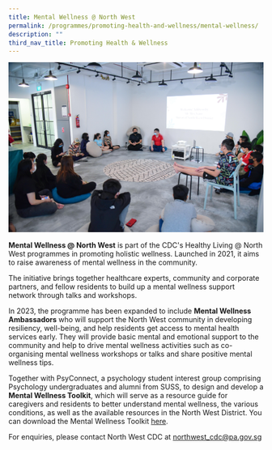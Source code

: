 ```yaml
---
title: Mental Wellness @ North West
permalink: /programmes/promoting-health-and-wellness/mental-wellness/
description: ""
third_nav_title: Promoting Health & Wellness
---
```

<meta name="description" content="Mental Wellness @ North West">

![](/images/Programmes/Promoting%20Health%20and%20Wellness/IMG026.jpg)

**Mental Wellness @ North West** is part of the CDC's Healthy Living @ North West programmes in promoting holistic wellness. Launched in 2021, it aims to raise awareness of mental wellness in the community.  
  
The initiative brings together healthcare experts, community and corporate partners, and fellow residents to build up a mental wellness support network through talks and workshops.

In 2023, the programme has been expanded to include **Mental Wellness Ambassadors** who will support the North West community in developing resiliency, well-being, and help residents get access to mental health services early. They will provide basic mental and emotional support to the community and help to drive mental wellness activities such as co-organising mental wellness workshops or talks and share positive mental wellness tips.

Together with PsyConnect, a psychology student interest group comprising Psychology undergraduates and alumni from SUSS, to design and develop a **Mental Wellness Toolkit**, which will serve as a resource guide for caregivers and residents to better understand mental wellness, the various conditions, as well as the available resources in the North West District. You can download the Mental Wellness Toolkit [here](/files/FA_NWCDC_MentalHealthToolkit.pdf).

 For enquiries, please contact North West CDC at [northwest\_cdc@pa.gov.sg](mailto:northwest_cdc@pa.gov.sg)
